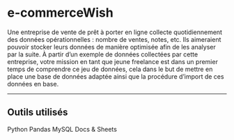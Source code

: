 # e-commerceWish

Une entreprise de vente de prêt à porter en ligne collecte quotidiennement des données opérationnelles : nombre de ventes, notes, etc. 
Ils aimeraient pouvoir stocker leurs données de manière optimisée afin de les analyser par la suite.
À partir d’un exemple de données collectées par cette entreprise, votre mission en tant que jeune
freelance est dans un premier temps de comprendre ce jeu de données, cela dans le but de mettre en place une base de données 
adaptée ainsi que la procédure d’import de ces données en base.

--------------------------------------------------------------------------------

## Outils utilisés

Python
Pandas
MySQL
Docs & Sheets
